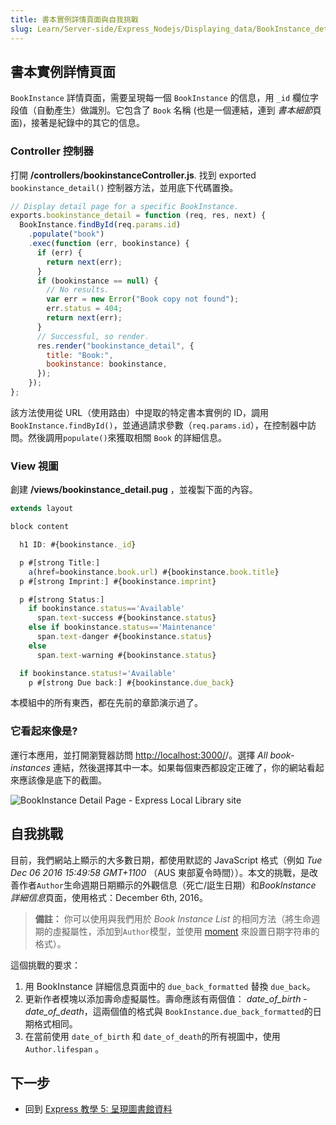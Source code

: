 ```yaml
---
title: 書本實例詳情頁面與自我挑戰
slug: Learn/Server-side/Express_Nodejs/Displaying_data/BookInstance_detail_page_and_challenge
---
```


## 書本實例詳情頁面

`BookInstance` 詳情頁面，需要呈現每一個 `BookInstance` 的信息，用 `_id` 欄位字段值（自動產生）做識別。它包含了 `Book` 名稱 (也是一個連結，連到 *書本細節*頁面)，接著是紀錄中的其它的信息。

### Controller 控制器

打開 **/controllers/bookinstanceController.js**. 找到 exported `bookinstance_detail()` 控制器方法，並用底下代碼置換。

```js
// Display detail page for a specific BookInstance.
exports.bookinstance_detail = function (req, res, next) {
  BookInstance.findById(req.params.id)
    .populate("book")
    .exec(function (err, bookinstance) {
      if (err) {
        return next(err);
      }
      if (bookinstance == null) {
        // No results.
        var err = new Error("Book copy not found");
        err.status = 404;
        return next(err);
      }
      // Successful, so render.
      res.render("bookinstance_detail", {
        title: "Book:",
        bookinstance: bookinstance,
      });
    });
};
```

該方法使用從 URL（使用路由）中提取的特定書本實例的 ID，調用`BookInstance.findById()`，並通過請求參數（`req.params.id`），在控制器中訪問。然後調用`populate()`來獲取相關 `Book` 的詳細信息。

### View 視圖

創建 **/views/bookinstance_detail.pug** ，並複製下面的內容。

```js
extends layout

block content

  h1 ID: #{bookinstance._id}

  p #[strong Title:]
    a(href=bookinstance.book.url) #{bookinstance.book.title}
  p #[strong Imprint:] #{bookinstance.imprint}

  p #[strong Status:]
    if bookinstance.status=='Available'
      span.text-success #{bookinstance.status}
    else if bookinstance.status=='Maintenance'
      span.text-danger #{bookinstance.status}
    else
      span.text-warning #{bookinstance.status}

  if bookinstance.status!='Available'
    p #[strong Due back:] #{bookinstance.due_back}
```

本模組中的所有東西，都在先前的章節演示過了。

### 它看起來像是?

運行本應用，並打開瀏覽器訪問 <http://localhost:3000/>/。選擇 _All book-instances_ 連結，然後選擇其中一本。如果每個東西都設定正確了，你的網站看起來應該像是底下的截圖。

![BookInstance Detail Page - Express Local Library site](locallibary_express_bookinstance_detail.png)

## 自我挑戰

目前，我們網站上顯示的大多數日期，都使用默認的 JavaScript 格式（例如 _Tue Dec 06 2016 15:49:58 GMT+1100_ （AUS 東部夏令時間））。本文的挑戰，是改善作者`Author`生命週期日期顯示的外觀信息（死亡/誔生日期）和*BookInstance 詳細信息*頁面，使用格式：December 6th, 2016。

> **備註：** 你可以使用與我們用於 _Book Instance List_ 的相同方法（將生命週期的虛擬屬性，添加到`Author`模型，並使用 [moment](https://www.npmjs.com/package/moment) 來設置日期字符串的格式）。

這個挑戰的要求：

1. 用 BookInstance 詳細信息頁面中的 `due_back_formatted` 替換 `due_back`。
2. 更新作者模塊以添加壽命虛擬屬性。壽命應該有兩個值： _date_of_birth - date_of_death_，這兩個值的格式與 `BookInstance.due_back_formatted`的日期格式相同。
3. 在當前使用 `date_of_birth` 和 `date_of_death`的所有視圖中，使用 `Author.lifespan` 。

## 下一步

- 回到 [Express 教學 5: 呈現圖書館資料](/zh-TW/docs/Learn/Server-side/Express_Nodejs/Displaying_data)
